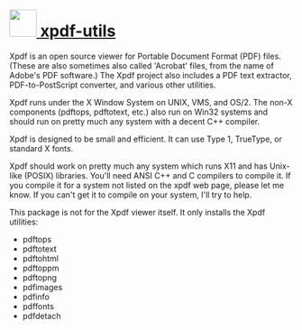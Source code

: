 # [<img src="https://cdn.rawgit.com/chocolatey-community/chocolatey-packages/a66dc8904b32ac586c02e598aa7fd6c3c2a0d34e/icons/xpdf-utils.png" height="48" width="48" /> xpdf-utils](https://chocolatey.org/packages/xpdf-utils)

Xpdf is an open source viewer for Portable Document Format (PDF) files. (These are also sometimes also called 'Acrobat' files, from the name of Adobe's PDF software.) The Xpdf project also includes a PDF text extractor, PDF-to-PostScript converter, and various other utilities.

Xpdf runs under the X Window System on UNIX, VMS, and OS/2. The non-X components (pdftops, pdftotext, etc.) also run on Win32 systems and should run on pretty much any system with a decent C++ compiler.

Xpdf is designed to be small and efficient. It can use Type 1, TrueType, or standard X fonts.

Xpdf should work on pretty much any system which runs X11 and has Unix-like (POSIX) libraries. You'll need ANSI C++ and C compilers to compile it. If you compile it for a system not listed on the xpdf web page, please let me know. If you can't get it to compile on your system, I'll try to help.

This package is not for the Xpdf viewer itself. It only installs the Xpdf utilities:

* pdftops
* pdftotext
* pdftohtml
* pdftoppm
* pdftopng
* pdfimages
* pdfinfo
* pdffonts
* pdfdetach
